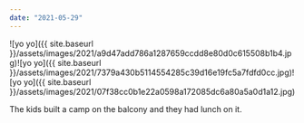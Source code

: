 ```yaml
---
date: "2021-05-29"
---
```


![yo yo]({{ site.baseurl }}/assets/images/2021/a9d47add786a1287659ccdd8e80d0c615508b1b4.jpg)![yo yo]({{ site.baseurl }}/assets/images/2021/7379a430b5114554285c39d16e19fc5a7fdfd0cc.jpg)![yo yo]({{ site.baseurl }}/assets/images/2021/07f38cc0b1e22a0598a172085dc6a80a5a0d1a12.jpg)

The kids built a camp on the balcony and they had lunch on it.
